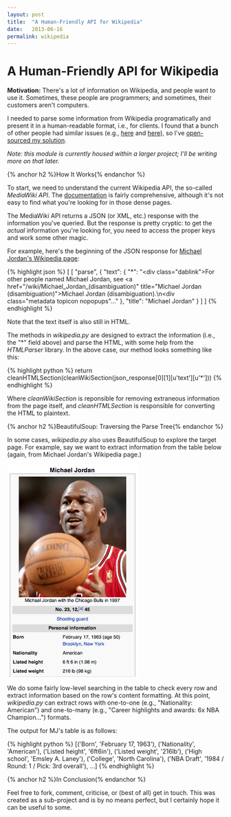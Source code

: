 ```yaml
---
layout: post
title:  "A Human-Friendly API for Wikipedia"
date:   2013-06-16
permalink: wikipedia
---
```


# A Human-Friendly API for Wikipedia

**Motivation:** There's a lot of information on Wikipedia, and people want to use it. Sometimes, these people are programmers; and sometimes, their customers aren't computers.

I needed to parse some information from Wikipedia programatically and present it in a human-readable format, i.e., for clients. I found that a bunch of other people had similar issues (e.g., [here](http://stackoverflow.com/questions/120061/fetch-a-wikipedia-article-with-python?lq=1) and [here](http://stackoverflow.com/questions/4452102/how-to-get-plain-text-out-of-wikipedia?rq=1)), so I've [open-sourced my solution](https://github.com/crm416/quizzler/blob/master/src/wiki.py).

_Note: this module is currently housed within a larger project; I'll be writing more on that later._

{% anchor h2 %}How It Works{% endanchor %}

To start, we need to understand the current Wikipedia API, the so-called *MediaWiki API*. The [documentation](http://www.mediawiki.org/wiki/API:Main_page) is fairly comprehensive, although it's not easy to find what you're looking for in those dense pages.

The MediaWiki API returns a JSON (or XML, etc.) response with the information you've queried. But the response is pretty cryptic: to get the *actual* information you're looking for, you need to access the proper keys and work some other magic.

For example, here's the beginning of the JSON response for [Michael Jordan's Wikipedia page](http://en.wikipedia.org/wiki/Michael_Jordan):

{% highlight json %}
[
    [
        "parse",
        {
            "text": {
                "*": "<div class=\"dablink\">For other people named Michael Jordan, see <a href=\"/wiki/Michael_Jordan_(disambiguation)\" title=\"Michael Jordan (disambiguation)\">Michael Jordan (disambiguation)</a>.</div>\n<div class=\"metadata topicon nopopups\"..."
            },
            "title": "Michael Jordan"
        }
    ]
]
{% endhighlight %}

Note that the text itself is also still in HTML.

The methods in *wikipedia.py* are designed to extract the information (i.e., the "*" field above) and parse the HTML, with some help from the *HTMLParser* library. In the above case, our method looks something like this:

{% highlight python %}
return cleanHTMLSection(cleanWikiSection(json_response[0][1][u'text'][u'*']))
{% endhighlight %}

Where *cleanWikiSection* is reponsible for removing extraneous information from the page itself, and *cleanHTMLSection* is responsible for converting the HTML to plaintext.

{% anchor h2 %}BeautifulSoup: Traversing the Parse Tree{% endanchor %}

In some cases, *wikipedia.py* also uses BeautifulSoup to explore the target page. For example, say we want to extract information from the table below (again, from Michael Jordan's Wikipedia page.)

<img src="../static/img/wikipedia_table.png" alt="Michael Jordan" class="center">

We do some fairly low-level searching in the table to check every row and extract information based on the row's content formatting. At this point, *wikipedia.py* can extract rows with one-to-one (e.g., "Nationality: American") and one-to-many (e.g., "Career highlights and awards: 6x NBA Champion...") formats.

The output for MJ's table is as follows:

{% highlight python %}
[('Born', 'February 17, 1963'), ('Nationality', 'American'), ('Listed height', '6ft6in'), ('Listed weight', '216lb'), ('High school', 'Emsley A. Laney'), ('College', 'North Carolina'), ('NBA Draft', '1984 / Round: 1 / Pick: 3rd overall'), ...]
{% endhighlight %}

{% anchor h2 %}In Conclusion{% endanchor %}

Feel free to fork, comment, criticise, or (best of all) get in touch. This was created as a sub-project and is by no means perfect, but I certainly hope it can be useful to some.
